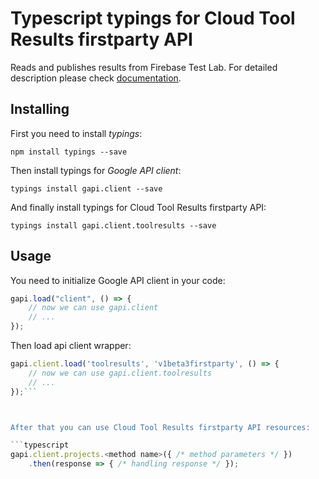 # Typescript typings for Cloud Tool Results firstparty API
Reads and publishes results from Firebase Test Lab.
For detailed description please check [documentation](https://firebase.google.com/docs/test-lab/).

## Installing

First you need to install *typings*:
```
npm install typings --save 
```

Then install typings for *Google API client*:
```
typings install gapi.client --save 
```

And finally install typings for Cloud Tool Results firstparty API:
```
typings install gapi.client.toolresults --save 
```

## Usage

You need to initialize Google API client in your code:
```typescript
gapi.load("client", () => { 
    // now we can use gapi.client
    // ... 
});
```

Then load api client wrapper:
```typescript
gapi.client.load('toolresults', 'v1beta3firstparty', () => {
    // now we can use gapi.client.toolresults
    // ... 
});```



After that you can use Cloud Tool Results firstparty API resources:

```typescript
gapi.client.projects.<method name>({ /* method parameters */ })
    .then(response => { /* handling response */ });
```